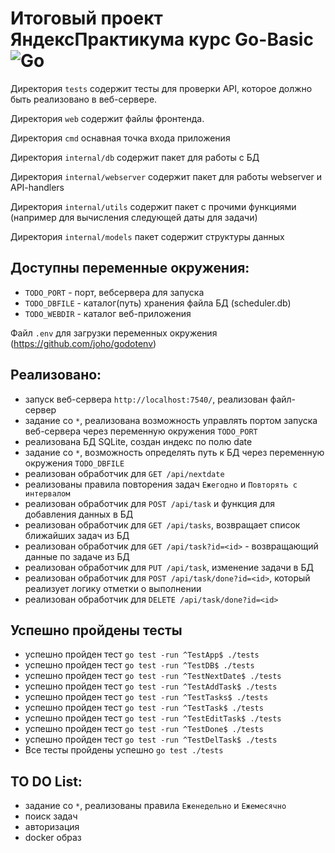 # Итоговый проект ЯндексПрактикума курс Go-Basic ![Go](https://img.shields.io/badge/go-%2300ADD8.svg?style=for-the-badge&logo=go&logoColor=white)

Директория `tests` содержит тесты для проверки API, которое должно быть реализовано в веб-сервере.

Директория `web` содержит файлы фронтенда.

Директория `cmd` оснавная точка входа приложения

Директория `internal/db` содержит пакет для работы с БД

Директория `internal/webserver` содержит пакет для работы webserver и API-handlers

Директория `internal/utils` содержит пакет c прочими функциями (например для вычисления следующей даты для задачи)

Директория `internal/models` пакет содержит структуры данных

## Доступны переменные окружения:
- `TODO_PORT` - порт, вебсервера для запуска
- `TODO_DBFILE` - каталог(путь) хранения файла БД (scheduler.db)
- `TODO_WEBDIR` - каталог веб-приложения

Файл `.env` для загрузки переменных окружения (https://github.com/joho/godotenv)

## Реализовано:
- запуск веб-сервера `http://localhost:7540/`, реализован файл-сервер
- задание со `*`, реализована возможность управлять портом запуска веб-сервера
    через переменную окружения `TODO_PORT`
- реализована БД SQLite, создан индекс по полю date
- задание со `*`, возможность определять путь к БД
    через переменную окружения `TODO_DBFILE`
- реализован обработчик для `GET /api/nextdate`
- реализованы правила повторения задач `Ежегодно` и `Повторять с интервалом`
- реализован обработчик для `POST /api/task` и функция для добавления данных в БД
- реализован обработчик для `GET /api/tasks`, возвращает список ближайших задач из БД
- реализован обработчик для `GET /api/task?id=<id>` - возвращающий данные по задаче из БД
- реализован обработчик для `PUT /api/task`, изменение задачи в БД
- реализован обработчик для `POST /api/task/done?id=<id>`, который реализует логику отметки о выполнении
- реализован обработчик для `DELETE /api/task/done?id=<id>`

## Успешно пройдены тесты
- успешно пройден тест `go test -run ^TestApp$ ./tests`
- успешно пройден тест `go test -run ^TestDB$ ./tests`
- успешно пройден тест `go test -run ^TestNextDate$ ./tests`
- успешно пройден тест `go test -run ^TestAddTask$ ./tests`
- успешно пройден тест `go test -run ^TestTasks$ ./tests`
- успешно пройден тест `go test -run ^TestTask$ ./tests`
- успешно пройден тест `go test -run ^TestEditTask$ ./tests`
- успешно пройден тест `go test -run ^TestDone$ ./tests`
- успешно пройден тест `go test -run ^TestDelTask$ ./tests`
- Все тесты пройдены успешно `go test ./tests`


## TO DO List:
- задание со `*`, реализованы правила `Еженедельно` и `Ежемесячно`
- поиск задач
- авторизация
- docker образ 
